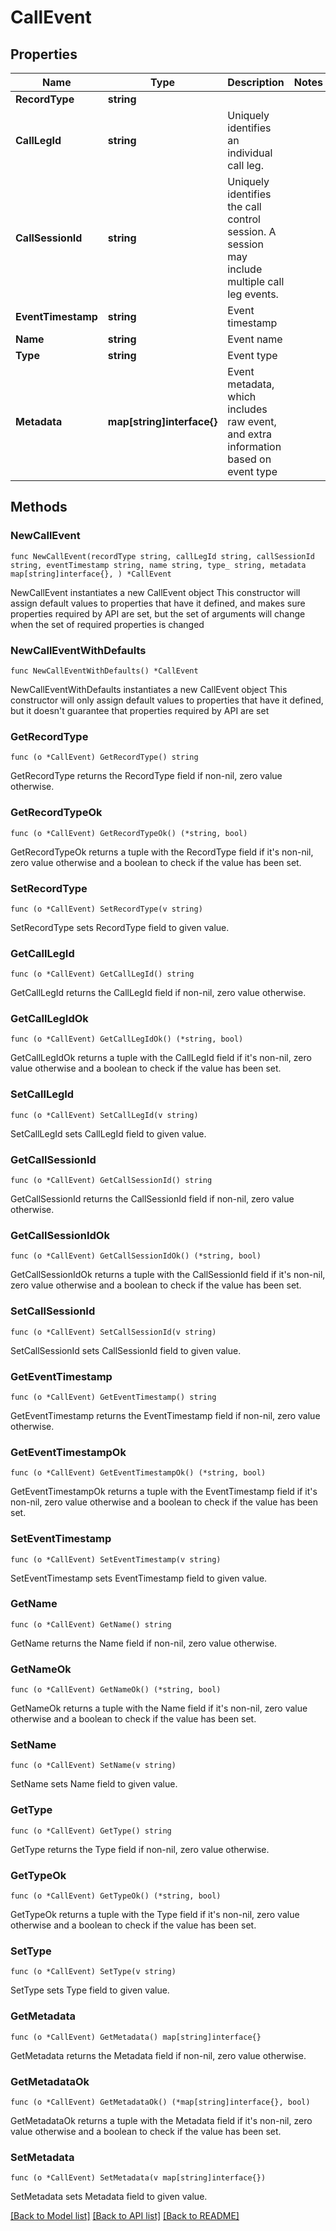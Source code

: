# CallEvent

## Properties

Name | Type | Description | Notes
------------ | ------------- | ------------- | -------------
**RecordType** | **string** |  | 
**CallLegId** | **string** | Uniquely identifies an individual call leg. | 
**CallSessionId** | **string** | Uniquely identifies the call control session. A session may include multiple call leg events. | 
**EventTimestamp** | **string** | Event timestamp | 
**Name** | **string** | Event name | 
**Type** | **string** | Event type | 
**Metadata** | **map[string]interface{}** | Event metadata, which includes raw event, and extra information based on event type | 

## Methods

### NewCallEvent

`func NewCallEvent(recordType string, callLegId string, callSessionId string, eventTimestamp string, name string, type_ string, metadata map[string]interface{}, ) *CallEvent`

NewCallEvent instantiates a new CallEvent object
This constructor will assign default values to properties that have it defined,
and makes sure properties required by API are set, but the set of arguments
will change when the set of required properties is changed

### NewCallEventWithDefaults

`func NewCallEventWithDefaults() *CallEvent`

NewCallEventWithDefaults instantiates a new CallEvent object
This constructor will only assign default values to properties that have it defined,
but it doesn't guarantee that properties required by API are set

### GetRecordType

`func (o *CallEvent) GetRecordType() string`

GetRecordType returns the RecordType field if non-nil, zero value otherwise.

### GetRecordTypeOk

`func (o *CallEvent) GetRecordTypeOk() (*string, bool)`

GetRecordTypeOk returns a tuple with the RecordType field if it's non-nil, zero value otherwise
and a boolean to check if the value has been set.

### SetRecordType

`func (o *CallEvent) SetRecordType(v string)`

SetRecordType sets RecordType field to given value.


### GetCallLegId

`func (o *CallEvent) GetCallLegId() string`

GetCallLegId returns the CallLegId field if non-nil, zero value otherwise.

### GetCallLegIdOk

`func (o *CallEvent) GetCallLegIdOk() (*string, bool)`

GetCallLegIdOk returns a tuple with the CallLegId field if it's non-nil, zero value otherwise
and a boolean to check if the value has been set.

### SetCallLegId

`func (o *CallEvent) SetCallLegId(v string)`

SetCallLegId sets CallLegId field to given value.


### GetCallSessionId

`func (o *CallEvent) GetCallSessionId() string`

GetCallSessionId returns the CallSessionId field if non-nil, zero value otherwise.

### GetCallSessionIdOk

`func (o *CallEvent) GetCallSessionIdOk() (*string, bool)`

GetCallSessionIdOk returns a tuple with the CallSessionId field if it's non-nil, zero value otherwise
and a boolean to check if the value has been set.

### SetCallSessionId

`func (o *CallEvent) SetCallSessionId(v string)`

SetCallSessionId sets CallSessionId field to given value.


### GetEventTimestamp

`func (o *CallEvent) GetEventTimestamp() string`

GetEventTimestamp returns the EventTimestamp field if non-nil, zero value otherwise.

### GetEventTimestampOk

`func (o *CallEvent) GetEventTimestampOk() (*string, bool)`

GetEventTimestampOk returns a tuple with the EventTimestamp field if it's non-nil, zero value otherwise
and a boolean to check if the value has been set.

### SetEventTimestamp

`func (o *CallEvent) SetEventTimestamp(v string)`

SetEventTimestamp sets EventTimestamp field to given value.


### GetName

`func (o *CallEvent) GetName() string`

GetName returns the Name field if non-nil, zero value otherwise.

### GetNameOk

`func (o *CallEvent) GetNameOk() (*string, bool)`

GetNameOk returns a tuple with the Name field if it's non-nil, zero value otherwise
and a boolean to check if the value has been set.

### SetName

`func (o *CallEvent) SetName(v string)`

SetName sets Name field to given value.


### GetType

`func (o *CallEvent) GetType() string`

GetType returns the Type field if non-nil, zero value otherwise.

### GetTypeOk

`func (o *CallEvent) GetTypeOk() (*string, bool)`

GetTypeOk returns a tuple with the Type field if it's non-nil, zero value otherwise
and a boolean to check if the value has been set.

### SetType

`func (o *CallEvent) SetType(v string)`

SetType sets Type field to given value.


### GetMetadata

`func (o *CallEvent) GetMetadata() map[string]interface{}`

GetMetadata returns the Metadata field if non-nil, zero value otherwise.

### GetMetadataOk

`func (o *CallEvent) GetMetadataOk() (*map[string]interface{}, bool)`

GetMetadataOk returns a tuple with the Metadata field if it's non-nil, zero value otherwise
and a boolean to check if the value has been set.

### SetMetadata

`func (o *CallEvent) SetMetadata(v map[string]interface{})`

SetMetadata sets Metadata field to given value.



[[Back to Model list]](../README.md#documentation-for-models) [[Back to API list]](../README.md#documentation-for-api-endpoints) [[Back to README]](../README.md)


